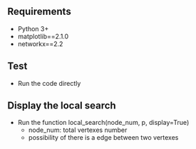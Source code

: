 ## Requirements
+ Python 3+
+ matplotlib==2.1.0
+ networkx==2.2

## Test
+ Run the code directly

## Display the local search
+ Run the function local_search(node_num, p, display=True)
  - node_num: total vertexes number
  - possibility of there is a edge between two vertexes
